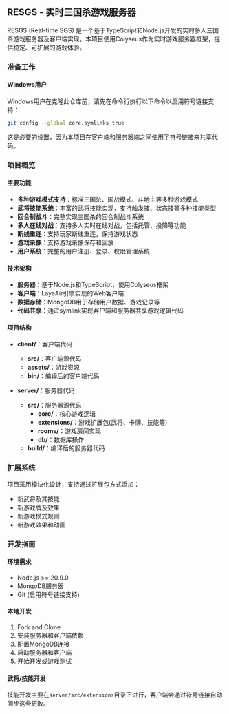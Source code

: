 ## RESGS - 实时三国杀游戏服务器

RESGS (Real-time SGS) 是一个基于TypeScript和Node.js开发的实时多人三国杀游戏服务器及客户端实现。本项目使用Colyseus作为实时游戏服务器框架，提供稳定、可扩展的游戏体验。

### 准备工作

#### Windows用户

Windows用户在克隆此仓库前，请先在命令行执行以下命令以启用符号链接支持：

```bash
git config --global core.symlinks true
```

这是必要的设置，因为本项目在客户端和服务器端之间使用了符号链接来共享代码。

### 项目概览

#### 主要功能

- **多种游戏模式支持**：标准三国杀、国战模式、斗地主等多种游戏模式
- **武将技能系统**：丰富的武将技能实现，支持触发技、状态技等多种技能类型
- **回合制战斗**：完整实现三国杀的回合制战斗系统
- **多人在线对战**：支持多人实时在线对战，包括托管、投降等功能
- **断线重连**：支持玩家断线重连，保持游戏状态
- **游戏录像**：支持游戏录像保存和回放
- **用户系统**：完整的用户注册、登录、权限管理系统

#### 技术架构

- **服务器**：基于Node.js和TypeScript，使用Colyseus框架
- **客户端**：LayaAir引擎实现的Web客户端
- **数据存储**：MongoDB用于存储用户数据、游戏记录等
- **代码共享**：通过symlink实现客户端和服务器共享游戏逻辑代码

#### 项目结构

- **client/**：客户端代码
  - **src/**：客户端源代码
  - **assets/**：游戏资源
  - **bin/**：编译后的客户端代码
  
- **server/**：服务器代码
  - **src/**：服务器源代码
    - **core/**：核心游戏逻辑
    - **extensions/**：游戏扩展包(武将、卡牌、技能等)
    - **rooms/**：游戏房间实现
    - **db/**：数据库操作
  - **build/**：编译后的服务器代码

### 扩展系统

项目采用模块化设计，支持通过扩展包方式添加：

- 新武将及其技能
- 新游戏牌及效果
- 新游戏模式规则
- 新游戏效果和动画

### 开发指南

#### 环境需求

- Node.js >= 20.9.0
- MongoDB服务器
- Git (启用符号链接支持)

#### 本地开发

1. Fork and Clone
2. 安装服务器和客户端依赖
3. 配置MongoDB连接
4. 启动服务器和客户端
5. 开始开发或游戏测试

#### 武将/技能开发

技能开发主要在`server/src/extensions`目录下进行，客户端会通过符号链接自动同步这些更改。
